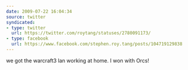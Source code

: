 ```yaml
---
date: 2009-07-22 16:04:34
source: twitter
syndicated:
- type: twitter
  url: https://twitter.com/roytang/statuses/2780091173/
- type: facebook
  url: https://www.facebook.com/stephen.roy.tang/posts/104719129838
---
```


we got the warcraft3 lan working at home. I won with Orcs!